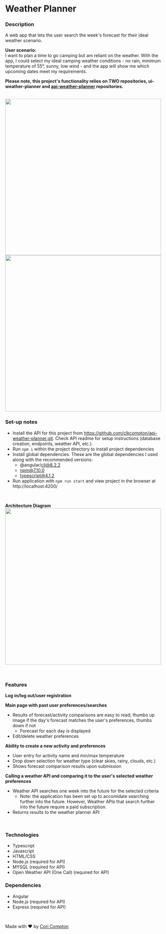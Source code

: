 # Weather Planner

### Description  
A web app that lets the user search the week's forecast for their ideal weather scenario.

**User scenario:**  
I want to plan a time to go camping but am reliant on the weather. With the app, I could select my ideal camping weather conditions - no rain, minimum temperature of 55°, sunny, low wind - and the app will show me which upcoming dates meet my requirements.

**Please note, this project's functionality relies on TWO repositories, ui-weather-planner and [api-weather-planner](https://github.com/clkcompton/api-weather-planner.git) repositories.** 

<br>

<img src="https://user-images.githubusercontent.com/74030805/116892393-67b22f00-abf5-11eb-8362-4172f486b5a7.png" width="500">

<img src="https://user-images.githubusercontent.com/74030805/116915636-e1f0ac80-ac11-11eb-994a-201d7ed728c0.png" width="500">

<br>

### Set-up notes
* Install the API for this project from https://github.com/clkcompton/api-weather-planner.git. Check API readme for setup instructions (database creation, endpoints, weather API, etc.).
* Run `npm i` within the project directory to install project dependencies
* Install global dependencies. These are the global dependencies I used along with the recommended versions:
	* @angular/cli@8.2.2
	* npm@7.10.0
	* typescript@4.1.2
* Run application with `npm run start` and view project in the browser at http://localhost:4200/

<br>

**Architecture Diagram**  
<img src="https://user-images.githubusercontent.com/74030805/116927540-6ac31480-ac21-11eb-87e8-2b7bd37a0b0c.png" width="500">

<br>

### Features
**Log in/log out/user registration**

**Main page with past user preferences/searches**
* Results of forecast/activity comparisons are easy to read; thumbs up image if the day's forecast matches the user's preferences, thumbs down if not
	* Forecast for each day is displayed
* Edit/delete weather preferences
	
**Ability to create a new activity and preferences**
* User entry for activity name and min/max temperature
* Drop down selection for weather type (clear skies, rainy, clouds, etc.)
* Shows forecast comparison results upon submission
	
**Calling a weather API and comparing it to the user's selected weather preferences**
* Weather API searches one week into the future for the selected criteria
	* Note: the application has been set up to accomidate searching further into the future. However, Weather APIs that search further into the future require a paid subscription.
* Returns results to the weather planner API

<br>

### Technologies 
* Typescript
* Javascript
* HTML/CSS
* Node.js (required for API)
* MYSQL (required for API)
* Open Weather API (One Call) (required for API)


### Dependencies
* Angular
* Node.js (required for API)
* Express (required for API)

<br>

Made with ❤️ by [Cori Compton](www.linkedin.com/in/cori-compton)
